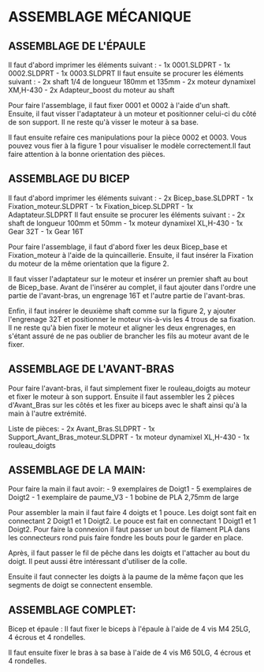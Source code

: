 # ASSEMBLAGE MÉCANIQUE

## ASSEMBLAGE DE L'ÉPAULE

Il faut d'abord imprimer les éléments suivant :
	- 1x 0001.SLDPRT
	- 1x 0002.SLDPRT
	- 1x 0003.SLDPRT
	Il faut ensuite se procurer les éléments suivant :
	- 2x shaft 1/4 de longueur 180mm et 135mm
	- 2x moteur dynamixel XM,H-430
	- 2x Adapteur_boost du moteur au shaft
	
Pour faire l'assemblage, il faut fixer 0001 et 0002 à l'aide d'un shaft. Ensuite, il faut visser l'adaptateur à un moteur et positionner celui-ci du côté de son support. Il ne reste qu'à visser le moteur à sa base. 

Il faut ensuite refaire ces manipulations pour la pièce 0002 et 0003. Vous pouvez vous fier à la figure 1 pour visualiser le modèle correctement.Il faut faire attention à la bonne orientation des pièces. 

## ASSEMBLAGE DU BICEP
Il faut d'abord imprimer les éléments suivant :
	- 2x Bicep_base.SLDPRT
	- 1x Fixation_moteur.SLDPRT
	- 1x Fixation_bicep.SLDPRT
	- 1x Adaptateur.SLDPRT
	Il faut ensuite se procurer les éléments suivant :
	- 2x shaft de longueur 100mm et 50mm
	- 1x moteur dynamixel XL,H-430
	- 1x Gear 32T
	- 1x Gear 16T

Pour faire l'assemblage, il faut d'abord fixer les deux Bicep_base et Fixation_moteur à l'aide de la quincaillerie. Ensuite, il faut insérer la Fixation du moteur de la même orientation que la figure 2.
	
Il faut visser l'adaptateur sur le moteur et insérer un premier shaft au bout de Bicep_base. Avant de l'insérer au complet, il faut ajouter dans l'ordre une partie de l'avant-bras, un engrenage 16T et l'autre partie de l'avant-bras.
	
Enfin, il faut insérer le deuxième shaft comme sur la figure 2, y ajouter l'engrenage 32T et positionner le moteur vis-à-vis les 4 trous de sa fixation. Il ne reste qu'à bien fixer le moteur et aligner les deux engrenages, en s'étant assuré de ne pas oublier de brancher les fils au moteur avant de le fixer.  


## ASSEMBLAGE DE L'AVANT-BRAS
Pour faire l'avant-bras, il faut simplement fixer le rouleau_doigts au moteur et fixer le moteur à son support. Ensuite il faut assembler les 2 pièces d'Avant_Bras sur les côtés et les fixer au biceps avec le shaft ainsi qu'à la main à l'autre extrémité.
	
Liste de pièces:
	- 2x Avant_Bras.SLDPRT
	- 1x Support_Avant_Bras_moteur.SLDPRT
	- 1x moteur dynamixel XL,H-430
	- 1x rouleau_doigts

## ASSEMBLAGE DE LA MAIN:
Pour faire la main il faut avoir:
	- 9 exemplaires de Doigt1
	- 5 exemplaires de Doigt2
	- 1 exemplaire de paume_V3
	- 1 bobine de PLA 2,75mm de large
	
Pour assembler la main il faut faire 4 doigts et 1 pouce. Les doigt sont fait en connectant 2 Doigt1 et 1 Doigt2. Le pouce est fait en connectant 1 Doigt1 et 1 Doigt2. Pour faire la connexion il faut passer un bout de filament PLA dans les connecteurs rond puis faire fondre les bouts pour le garder en place.
	
Après, il faut passer le fil de pêche dans les doigts et l'attacher au bout du doigt. Il peut aussi être intéressant d'utiliser de la colle.
	
Ensuite il faut connecter les doigts à la paume de la même façon que les segments de doigt se connectent ensemble.

## ASSEMBLAGE COMPLET:
	
Bicep et épaule : Il faut fixer le biceps à l'épaule à l'aide de 4 vis M4 25LG, 4 écrous et 4 rondelles.
	
Il faut ensuite fixer le bras à sa base à l'aide de 4 vis M6 50LG, 4 écrous et 4 rondelles.
